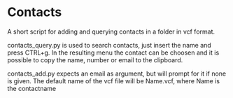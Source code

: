 # Contacts
A short script for adding and querying contacts in a folder in vcf format.

contacts_query.py is used to search contacts, just insert the name and press CTRL+g.
In the resulting menu the contact can be choosen and it is possible to copy the name, number or email to the clipboard.

contacts_add.py expects an email as argument, but will prompt for it if none is given.
The default name of the vcf file will be Name.vcf, where Name is the contactname
